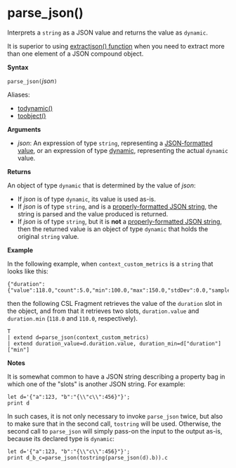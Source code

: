 # parse_json()

Interprets a `string` as a JSON value and returns the value as `dynamic`. 

It is superior to using [extractjson() function](./extractjsonfunction.md)
when you need to extract more than one element of a JSON compound object.

**Syntax**

`parse_json(`*json*`)`

Aliases:
- [todynamic()](./todynamicfunction.md)
- [toobject()](./todynamicfunction.md)

**Arguments**

* *json*: An expression of type `string`, representing a [JSON-formatted value](https://json.org/),
  or an expression of type [dynamic](./scalar-data-types/dynamic.md), representing the actual `dynamic` value.

**Returns**

An object of type `dynamic` that is determined by the value of *json*:
* If *json* is of type `dynamic`, its value is used as-is.
* If *json* is of type `string`, and is a [properly-formatted JSON string](https://json.org/),
  the string is parsed and the value produced is returned.
* If *json* is of type `string`, but it is **not** a [properly-formatted JSON string](https://json.org/),
  then the returned value is an object of type `dynamic` that holds the original
  `string` value.

**Example**

In the following example, when `context_custom_metrics` is a `string`
that looks like this: 

```
{"duration":{"value":118.0,"count":5.0,"min":100.0,"max":150.0,"stdDev":0.0,"sampledValue":118.0,"sum":118.0}}
```

then the following CSL Fragment retrieves the value of the `duration` slot
in the object, and from that it retrieves two slots, `duration.value` and
 `duration.min` (`118.0` and `110.0`, respectively).

<!-- csl -->
```
T
| extend d=parse_json(context_custom_metrics) 
| extend duration_value=d.duration.value, duration_min=d["duration"]["min"]
```

**Notes**

It is somewhat common to have a JSON string describing a property bag in which
one of the "slots" is another JSON string. For example:

<!-- csl -->

```
let d='{"a":123, "b":"{\\"c\\":456}"}';
print d
```

In such cases, it is not only necessary to invoke `parse_json` twice, but also
to make sure that in the second call, `tostring` will be used. Otherwise, the
second call to `parse_json` will simply pass-on the input to the output as-is,
because its declared type is `dynamic`:

<!-- csl -->

```
let d='{"a":123, "b":"{\\"c\\":456}"}';
print d_b_c=parse_json(tostring(parse_json(d).b)).c
```
